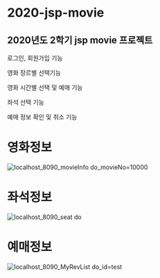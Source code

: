 # 2020-jsp-movie
## 2020년도 2학기 jsp movie 프로젝트

로그인, 회원가입 기능

영화 장르별 선택기능

영화 시간별 선택 및 예매 기능

좌석 선택 기능

예매 정보 확인 및 취소 기능

영화정보
======
![localhost_8090_movieInfo do_movieNo=10000](https://user-images.githubusercontent.com/55534787/102711018-f2a32480-42f9-11eb-8c54-4f24f56cc960.png)

좌석정보
======
![localhost_8090_seat do](https://user-images.githubusercontent.com/55534787/102711023-f8990580-42f9-11eb-954c-502c3f24c1f6.png)

예매정보
======
![localhost_8090_MyRevList do_id=test](https://user-images.githubusercontent.com/55534787/102711063-50377100-42fa-11eb-9293-1d677395424b.png)

